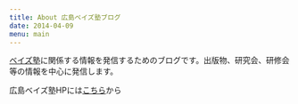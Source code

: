 ```yaml
---
title: About 広島ベイズ塾ブログ
date: 2014-04-09
menu: main
---
```


[ベイズ塾](https://bayesjuku.github.io/)に関係する情報を発信するためのブログです。出版物、研究会、研修会等の情報を中心に発信します。


広島ベイズ塾HPには[こちら](https://bayesjuku.github.io/)から